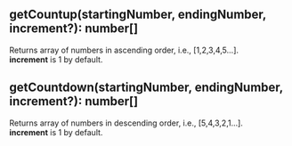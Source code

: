 
## getCountup(startingNumber, endingNumber, increment?): number[]  
Returns array of numbers in ascending order, i.e., [1,2,3,4,5...].  
<b>increment</b> is 1 by default.

## getCountdown(startingNumber, endingNumber, increment?): number[]  
Returns array of numbers in descending order, i.e., [5,4,3,2,1...].  
<b>increment</b> is 1 by default.